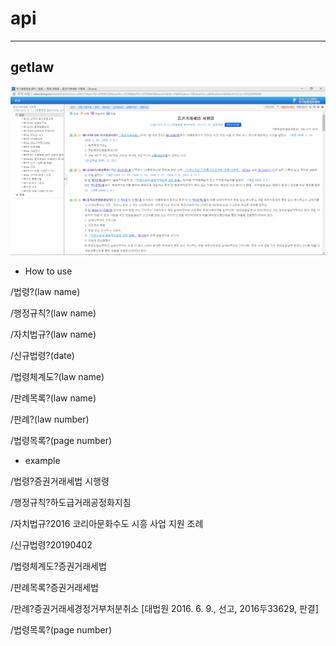 # api
----

## getlaw

![getlawcontent](./img/getlaw_pic.PNG)

* How to use

/법령?(law name)

/행정규칙?(law name)

/자치법규?(law name)

/신규법령?(date)

/법령체계도?(law name)

/판례목록?(law name)

/판례?(law number)

/법령목록?(page number)

* example

/법령?증권거래세법 시행령

/행정규칙?하도급거래공정화지침

/자치법규?2016 코리아문화수도 시흥 사업 지원 조례

/신규법령?20190402

/법령체계도?증권거래세법

/판례목록?증권거래세법

/판례?증권거래세경정거부처분취소 [대법원 2016. 6. 9., 선고, 2016두33629, 판결]

/법령목록?(page number)
